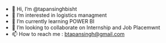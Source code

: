- 👋 Hi, I’m @tapansinghbisht
- 👀 I’m interested in logistics managment 
- 🌱 I’m currently learning POWER BI 
- 💞️ I’m looking to collaborate on Internship and Job Placemwnt 
- 📫 How to reach me : btapansingh@gmail.com

<!---
tapansinghbisht/tapansinghbisht is a ✨ special ✨ repository because its `README.md` (this file) appears on your GitHub profile.
You can click the Preview link to take a look at your changes.
--->
